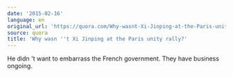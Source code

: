 ```yaml
---
date: '2015-02-16'
language: en
original_url: 'https://quora.com/Why-wasnt-Xi-Jinping-at-the-Paris-unity-rally/answer/Clément-Renaud'
source: quora
title: 'Why wasn ''t Xi Jinping at the Paris unity rally?'
---
```


He didn 't want to embarrass the French government. They have business
ongoing.
